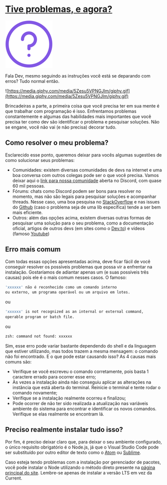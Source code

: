 # [Tive problemas, e agora?](https://www.notion.so/Tive-problemas-e-agora-a8257bac28ff4bec87c0e300d4aed6df)

![icone][icone-problemas]

Fala Dev, mesmo seguindo as instruções você está se deparando com erros? Tudo normal então.

![https://media.giphy.com/media/5Zesu5VPNGJlm/giphy.gif](https://media.giphy.com/media/5Zesu5VPNGJlm/giphy.gif)

Brincadeiras a parte, a primeira coisa que você precisa ter em sua mente é que trabalhar com programação é isso. Enfrentamos problemas constantemente e algumas das habilidades mais importantes que você precisa ter como dev são identificar o problema e pesquisar soluções. Não se engane, você não vai (e não precisa) decorar tudo.

## Como resolver o meu problema?

Esclarecido esse ponto, queremos deixar para vocês algumas sugestões de como solucionar seus problemas:

- Comunidades: existem diversas comunidades de devs na internet e uma boa conversa com outros colegas pode ser o que você precisa. Vamos deixar aqui o [link para nossa comunidade](https://discord.gg/XX4eYTFq) aberta no Discord, com quase 60 mil pessoas.
- Fórums: chats como Discord podem ser bons para resolver no momento, mas não são legais para pesquisar soluções e acompanhar threads. Nesse caso, uma boa pesquisa no [StackOverflow](https://stackoverflow.com/) e nas issues do [Github](https://github.com/) (caso o problema seja de uma lib específica) tende a ser bem mais eficiente.
- Outros: além das opções acima, existem diversas outras formas de pesquisar uma solução para o seu problema, como a documentação oficial, artigos de outros devs (em sites como o [Dev.to](https://dev.to/)) e vídeos (famoso [Youtube](https://www.youtube.com/))

## Erro mais comum

Com todas essas opções apresentadas acima, deve ficar fácil de você conseguir resolver os possíveis problemas que possa vir a enfrentar na instalação. Gostaríamos de adiantar apenas um (e suas possíveis três causas) pois ele é o mais comum nesses casos. O famoso:

```bash
'xxxxxx' não é reconhecido como um comando interno
ou externo, um programa operável ou um arquivo em lotes.
```

ou

```bash
'xxxxxx' is not recognized as an internal or external command,
operable program or batch file.
```

ou

```bash
zsh: command not found: xxxxxx
```

Sim, esse erro pode variar bastante dependendo do shell e da linguagem que estiver utilizando, mas todos trazem a mesma mensagem: o comando não foi encontrado. E o que pode estar causando isso? As 4 causas mais comuns são:

- Verifique se você escreveu o comando corretamente, pois basta 1 caractere errado para ocorrer esse erro;
- Às vezes a instalação ainda não conseguiu aplicar as alterações na instância que está aberta do terminal. Reinicie o terminal e tente rodar o comando novamente;
- Verifique se a instalação realmente ocorreu e finalizou;
- Pode ocorrer de não ter sido realizada a atualização nas variáveis ambiente do sistema para encontrar e identificar os novos comandos. Verifique se elas realmente se encontram lá.

## Preciso realmente instalar tudo isso?

Por fim, é preciso deixar claro que, para deixar o seu ambiente configurado, o único requisito obrigatório é o Node.js, já que o Visual Studio Code pode ser substituído por outro editor de texto como o [Atom](https://atom.io/) ou [Sublime](https://www.sublimetext.com/).

Caso esteja tendo problemas com a instalação por gerenciador de pacotes, você pode instalar o Node utilizando o método direto presente na [página principal do site](https://nodejs.org/en/). Lembre-se apenas de instalar a versão LTS em vez da Current.

   [icone-problemas]: ./problemas.svg
